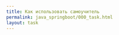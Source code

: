 ```yaml
---
title: Как использовать самоучитель
permalink: java_springboot/000_task.html
layout: task
---
```


<div id="app">
<student-form framework="{{ page.label_framework }}" ci="{{ page.label_ci }}" guide-code="{{ page.guide_code }}" base-url="{{ site.baseurl }}"></student-form>
</div>
